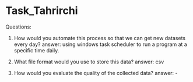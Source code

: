 # Task_Tahrirchi

Questions:

1) How would you automate this process so that we can get new datasets every day?
answer:  using windows task scheduler to run a program at a specific time daily.

2) What file format would you use to store this data?
answer: csv

3) How would you evaluate the quality of the collected data?
answer: -
